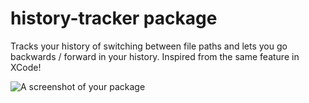 # history-tracker package

Tracks your history of switching between file paths and lets you go backwards / forward in your history. Inspired from the same feature in XCode!

![A screenshot of your package](https://f.cloud.github.com/assets/69169/2290250/c35d867a-a017-11e3-86be-cd7c5bf3ff9b.gif)
